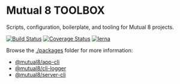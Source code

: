 # Mutual 8 TOOLBOX

Scripts, configuration, boilerplate, and tooling for Mutual 8 projects.

[![Build Status](https://travis-ci.org/mutual8/toolbox.svg?branch=master&maxAge=43200)](https://travis-ci.org/mutual8/toolbox)
[![Coverage Status](https://coveralls.io/repos/github/mutual8/toolbox/badge.svg?branch=master&maxAge=43200)](https://coveralls.io/github/mutual8/toolbox?branch=master)
[![lerna](https://img.shields.io/badge/maintained%20with-lerna-cc00ff.svg)](https://lernajs.io/)

Browse the [./packages](https://github.com/mutual8/toolbox/tree/master/packages) folder for more information:

- [@mutual8/app-cli](https://github.com/mutual8/toolbox/tree/master/packages/app-cli#readme)
- [@mutual8/cli-logger](https://github.com/mutual8/toolbox/tree/master/packages/cli-logger#readme)
- [@mutual8/server-cli](https://github.com/mutual8/toolbox/tree/master/packages/server-cli#readme)
